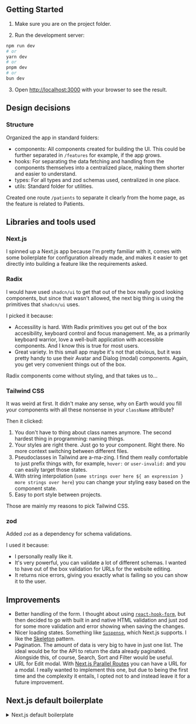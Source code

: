 ## Getting Started

1. Make sure you are on the project folder.

2. Run the development server:

```bash
npm run dev
# or
yarn dev
# or
pnpm dev
# or
bun dev
```

3. Open [http://localhost:3000](http://localhost:3000) with your browser to see the result.

## Design decisions

### Structure

Organized the app in standard folders:

- components: All components created for building the UI. This could be further separated in `/features` for example, if the app grows.
- hooks: For separating the data fetching and handling from the components themselves into a centralized place, making them shorter and easier to understand.
- types: For all types and zod schemas used, centralized in one place.
- utils: Standard folder for utilities.

Created one route `/patients` to separate it clearly from the home page, as the feature is related to Patients.

## Libraries and tools used

### Next.js

I spinned up a Next.js app because I'm pretty familiar with it, comes with some boilerplate for configuration already made, and makes it easier to get directly into building a feature like the requirements asked.

### Radix

I would have used `shadcn/ui` to get that out of the box really good looking components, but since that wasn't allowed, the next big thing is using the primitives that `shadcn/ui` uses.

I picked it because:

- Accessility is hard. With Radix primitives you get out of the box accesibility, keyboard control and focus management. Me, as a primarily keyboard warrior, love a well-built application with accessible components. And I know this is true for most users.
- Great variety. In this small app maybe it's not that obvious, but it was pretty handy to use their Avatar and Dialog (modal) components. Again, you get very convenient things out of the box.

Radix components come without styling, and that takes us to...

### Tailwind CSS

It was weird at first. It didn't make any sense, why on Earth would you fill your components with all these nonsense in your `className` attribute?

Then it clicked:

1. You don't have to thing about class names anymore. The second hardest thing in programming: naming things.
2. Your styles are right there. Just go to your component. Right there. No more context switching between different files.
3. Pseudoclasses in Tailwind are a-ma-zing. I find them really comfortable to just prefix things with, for example, `hover:` or `user-invalid:` and you can easily target those states.
4. With string interpolation (`some strings over here ${ an expression } more strings over here`) you can change your styling easy based on the component state.
5. Easy to port style between projects.

Those are mainly my reasons to pick Tailwind CSS.

### zod

Added `zod` as a dependency for schema validations. 

I used it because:

- I personally really like it.
- It's very powerful, you can validate a lot of different schemas. I wanted to have out of the box validation for URLs for the website editing.
- It returns nice errors, giving you exactly what is failing so you can show it to the user.

## Improvements

- Better handling of the form. I thought about using [`react-hook-form`](https://react-hook-form.com/), but then decided to go with built in and native HTML validation and just zod for some more validation and error showing when saving the changes.
- Nicer loading states. Something like [`Suspense`](https://react.dev/reference/react/Suspense), which Next.js supports. I like the [Skeleton](https://search.brave.com/search?q=skeleton+ui+loading&summary=1&conversation=017f7a63d9caeedf08317e) pattern.
- Pagination. The amount of data is very big to have in just one list. The ideal would be for the API to return the data already paginated. Alongside this, of course, Search, Sort and Filter would be useful.
- URL for Edit modal. With [Next.js Parallel Routes](https://nextjs.org/docs/app/api-reference/file-conventions/parallel-routes#modals) you can have a URL for a modal. I really wanted to implement this one, but due to being the first time and the complexity it entails, I opted not to and instead leave it for a future improvement.

## Next.js default boilerplate

<details>
<summary>Next.js default boilerplate</summary>

 [Next.js](https://nextjs.org) project bootstrapped with [`create-next-app`](https://nextjs.org/docs/app/api-reference/cli/create-next-app).

## Getting Started

First, run the development server:

```bash
npm run dev
# or
yarn dev
# or
pnpm dev
# or
bun dev
```

Open [http://localhost:3000](http://localhost:3000) with your browser to see the result.

You can start editing the page by modifying `app/page.tsx`. The page auto-updates as you edit the file.

This project uses [`next/font`](https://nextjs.org/docs/app/building-your-application/optimizing/fonts) to automatically optimize and load [Geist](https://vercel.com/font), a new font family for Vercel.

## Learn More

To learn more about Next.js, take a look at the following resources:

- [Next.js Documentation](https://nextjs.org/docs) - learn about Next.js features and API.
- [Learn Next.js](https://nextjs.org/learn) - an interactive Next.js tutorial.

You can check out [the Next.js GitHub repository](https://github.com/vercel/next.js) - your feedback and contributions are welcome!

## Deploy on Vercel

The easiest way to deploy your Next.js app is to use the [Vercel Platform](https://vercel.com/new?utm_medium=default-template&filter=next.js&utm_source=create-next-app&utm_campaign=create-next-app-readme) from the creators of Next.js.

Check out our [Next.js deployment documentation](https://nextjs.org/docs/app/building-your-application/deploying) for more details.
</details>
